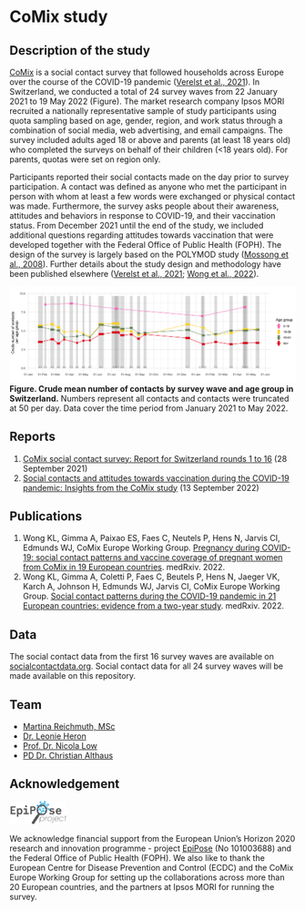 # CoMix study

## Description of the study
[CoMix](https://www.uhasselt.be/en/aparte-sites-partner-en/epipose/the-comix-study) is a social contact survey that followed households across Europe over the course of the COVID-19 pandemic ([Verelst et al., 2021](https://doi.org/10.1186/s12916-021-02133-y)). In Switzerland, we conducted a total of 24 survey waves from 22 January 2021 to 19 May 2022 (Figure). The market research company Ipsos MORI recruited a nationally representative sample of study participants using quota sampling based on age, gender, region, and work status through a combination of social media, web advertising, and email campaigns. The survey included adults aged 18 or above and parents (at least 18 years old) who completed the surveys on behalf of their children (<18 years old). For parents, quotas were set on region only.

Participants reported their social contacts made on the day prior to survey participation. A contact was defined as anyone who met the participant in person with whom at least a few words were exchanged or physical contact was made. Furthermore, the survey asks people about their awareness, attitudes and behaviors in response to COVID-19, and their vaccination status. From December 2021 until the end of the study, we included additional questions regarding attitudes towards vaccination that were developed together with the Federal Office of Public Health (FOPH). The design of the survey is largely based on the POLYMOD study ([Mossong et al., 2008](https://doi.org/10.1371/journal.pmed.0050074)). Further details about the study design and methodology have been published elsewhere ([Verelst et al., 2021](https://doi.org/10.1186/s12916-021-02133-y); [Wong et al., 2022](https://doi.org/10.1101/2022.07.25.22277998)).

![](figures/contacts.png)
**Figure. Crude mean number of contacts by survey wave and age group in Switzerland.** Numbers represent all contacts and contacts were truncated at 50 per day. Data cover the time period from January 2021 to May 2022.

## Reports
1. [CoMix social contact survey: Report for Switzerland rounds 1 to 16](reports/Report_CoMix_Switzerland_20210928.pdf) (28 September 2021)
2. [Social contacts and attitudes towards vaccination during the COVID-19 pandemic: Insights from the CoMix study](reports/Report_CoMix_Switzerland_20220913.pdf) (13 September 2022)

## Publications
1. Wong KL, Gimma A, Paixao ES, Faes C, Neutels P, Hens N, Jarvis CI, Edmunds WJ, CoMix Europe Working Group. [Pregnancy during COVID-19: social contact patterns and vaccine coverage of pregnant women from CoMix in 19 European countries](https://doi.org/10.1101/2022.06.01.22275775). medRxiv. 2022.
2. Wong KL, Gimma A, Coletti P, Faes C, Beutels P, Hens N, Jaeger VK, Karch A, Johnson H, Edmunds WJ, Jarvis CI, CoMix Europe Working Group. [Social contact patterns during the COVID-19 pandemic in 21 European countries: evidence from a two-year study](https://doi.org/10.1101/2022.07.25.22277998). medRxiv. 2022.

## Data
The social contact data from the first 16 survey waves are available on [socialcontactdata.org](http://www.socialcontactdata.org). Social contact data for all 24 survey waves will be made available on this repository.

## Team
- [Martina Reichmuth, MSc](https://duckduckgo.com/?q=reichmuth+ispm&t=osx&ia=web)
- [Dr. Leonie Heron](https://www.ispm.unibe.ch/about_us/staff/heron_leonie/index_eng.html)
- [Prof. Dr. Nicola Low](https://www.ispm.unibe.ch/about_us/staff/low_nicola/index_eng.html)
- [PD Dr. Christian Althaus](https://www.ispm.unibe.ch/about_us/staff/althaus_christian/index_eng.html)

## Acknowledgement
<img src="figures/epipose.png" width="100"/>

We acknowledge financial support from the European Union’s Horizon 2020 research and innovation programme - project [EpiPose](https://www.uhasselt.be/en/aparte-sites-partner-en/epipose) (No 101003688) and the Federal Office of Public Health (FOPH). We also like to thank the European Centre for Disease Prevention and Control (ECDC) and the CoMix Europe Working Group for setting up the collaborations across more than 20 European countries, and the partners at Ipsos MORI for running the survey.
